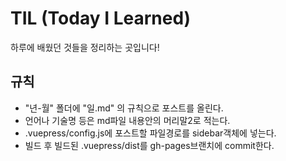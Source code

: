 # TIL (Today I Learned)

하루에 배웠던 것들을 정리하는 곳입니다!

## 규칙

- "년-월" 폴더에 "일.md" 의 규칙으로 포스트를 올린다. 
- 언어나 기술명 등은 md파일 내용안의 머리말2로 적는다.
- .vuepress/config.js에 포스트할 파일경로를 sidebar객체에 넣는다.
- 빌드 후 빌드된 .vuepress/dist를 gh-pages브랜치에 commit한다.

